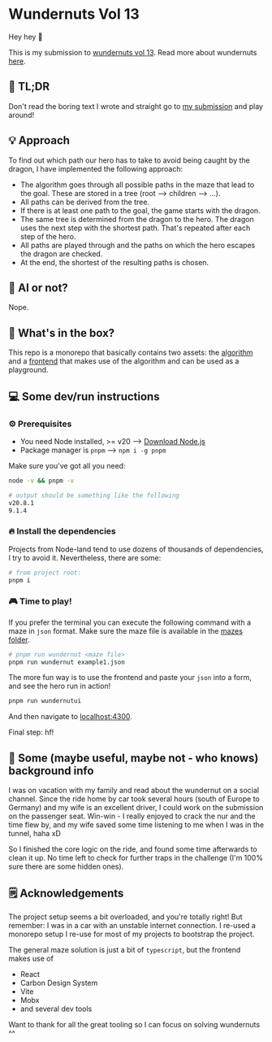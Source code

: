 # Wundernuts Vol 13

Hey hey 👋

This is my submission to [wundernuts vol 13](https://github.com/wunderdogsw/wundernut-vol13). Read more about wundernuts [here](https://github.com/wunderdogsw/wundernuts).

## 🚀 TL;DR

Don't read the boring text I wrote and straight go to [my submission](https://wundernut13.urbanisierung.dev) and play around!

## 💡 Approach

To find out which path our hero has to take to avoid being caught by the dragon, I have implemented the following approach:

- The algorithm goes through all possible paths in the maze that lead to the goal. These are stored in a tree (root --> children --> ...).
- All paths can be derived from the tree.
- If there is at least one path to the goal, the game starts with the dragon.
- The same tree is determined from the dragon to the hero. The dragon uses the next step with the shortest path. That's repeated after each step of the hero.
- All paths are played through and the paths on which the hero escapes the dragon are checked.
- At the end, the shortest of the resulting paths is chosen.

## 🤖 AI or not?

Nope.

## 🎁 What's in the box?

This repo is a monorepo that basically contains two assets: the [algorithm](./packages/wundernut13/) and a [frontend](./apps/wundernut13-frontend/) that makes use of the algorithm and can be used as a playground.

## 💻 Some dev/run instructions

### ⚙️ Prerequisites

- You need Node installed, >= v20 --> [Download Node.js](https://nodejs.org/en/download/package-manager)
- Package manager is `pnpm` --> `npm i -g pnpm`

Make sure you've got all you need:

```bash
node -v && pnpm -v

# output should be something like the following
v20.8.1
9.1.4
```

### 🔥 Install the dependencies

Projects from Node-land tend to use dozens of thousands of dependencies, I try to avoid it. Nevertheless, there are some:

```bash
# from project root:
pnpm i
```

### 🎮 Time to play!

If you prefer the terminal you can execute the following command with a maze in `json` format. Make sure the maze file is available in the [mazes folder](./mazes/).

```bash
# pnpm run wundernut <maze file>
pnpm run wundernut example1.json
```

The more fun way is to use the frontend and paste your `json` into a form, and see the hero run in action!

```bash
pnpm run wundernutui
```

And then navigate to [localhost:4300](http://localhost:4300).

Final step: hf!

## 🌴 Some (maybe useful, maybe not - who knows) background info

I was on vacation with my family and read about the wundernut on a social channel. Since the ride home by car took several hours (south of Europe to Germany) and my wife is an excellent driver, I could work on the submission on the passenger seat. Win-win - I really enjoyed to crack the nur and the time flew by, and my wife saved some time listening to me when I was in the tunnel, haha xD

So I finished the core logic on the ride, and found some time afterwards to clean it up. No time left to check for further traps in the challenge (I'm 100% sure there are some hidden ones).

## 🗒️ Acknowledgements

The project setup seems a bit overloaded, and you're totally right! But remember: I was in a car with an unstable internet connection. I re-used a monorepo setup I re-use for most of my projects to bootstrap the project.

The general maze solution is just a bit of `typescript`, but the frontend makes use of

- React
- Carbon Design System
- Vite
- Mobx
- and several dev tools

Want to thank for all the great tooling so I can focus on solving wundernuts ^^
